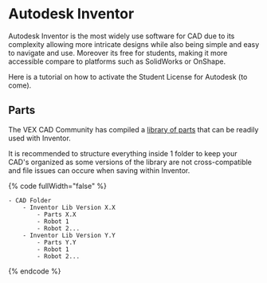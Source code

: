 # Autodesk Inventor

Autodesk Inventor is the most widely use software for CAD due to its complexity allowing more intricate designs while also being simple and easy to navigate and use. Moreover its free for students, making it more accessible compare to platforms such as SolidWorks or OnShape.

Here is a tutorial on how to activate the Student License for Autodesk (to come).

## Parts

The VEX CAD Community has compiled a [library of parts](https://github.com/VEX-CAD/VEX-CAD-Inventor) that can be readily used with Inventor.

It is recommended to structure everything inside 1 folder to keep your CAD's organized as some versions of the library are not cross-compatible and file issues can occure when saving within Inventor.

{% code fullWidth="false" %}
```
- CAD Folder
    - Inventor Lib Version X.X
        - Parts X.X
        - Robot 1
        - Robot 2...
    - Inventor Lib Version Y.Y
        - Parts Y.Y
        - Robot 1
        - Robot 2...
```
{% endcode %}
